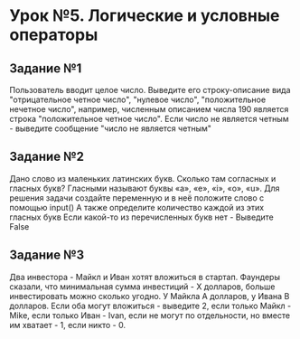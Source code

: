 # Урок №5. Логические и условные операторы
## Задание №1
Пользователь вводит целое число. Выведите его строку-описание вида "отрицательное четное число", "нулевое число", "положительное нечетное число", например, численным описанием числа 190 является строка "положительное четное число". Если число не является четным - выведите сообщение "число не является четным"
## Задание №2
Дано слово из маленьких латинских букв. Сколько там согласных и гласных букв? Гласными называют буквы «a», «e», «i», «o», «u».
Для решения задачи создайте переменную и в неё положите слово с помощью input()
А также определите количество каждой из этих гласных букв Если какой-то из перечисленных букв нет - Выведите False
## Задание №3
Два инвестора - Майкл и Иван хотят вложиться в стартап. Фаундеры сказали, что минимальная сумма инвестиций - X долларов, больше инвестировать можно сколько угодно. У Майкла A долларов, у Ивана B долларов. Если оба могут вложиться - выведите 2, если только Майкл - Mike, если только Иван - Ivan, если не могут по отдельности, но вместе им хватает - 1, если никто - 0.
